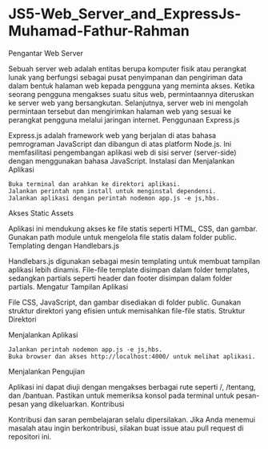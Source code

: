 # JS5-Web_Server_and_ExpressJs-Muhamad-Fathur-Rahman

Pengantar Web Server

Sebuah server web adalah entitas berupa komputer fisik atau perangkat lunak yang berfungsi sebagai pusat penyimpanan dan pengiriman data dalam bentuk halaman web kepada pengguna yang meminta akses. Ketika seorang pengguna mengakses suatu situs web, permintaannya diteruskan ke server web yang bersangkutan. Selanjutnya, server web ini mengolah permintaan tersebut dan mengirimkan halaman web yang sesuai ke perangkat pengguna melalui jaringan internet.
Penggunaan Express.js

Express.js adalah framework web yang berjalan di atas bahasa pemrograman JavaScript dan dibangun di atas platform Node.js. Ini memfasilitasi pengembangan aplikasi web di sisi server (server-side) dengan menggunakan bahasa JavaScript.
Instalasi dan Menjalankan Aplikasi

    Buka terminal dan arahkan ke direktori aplikasi.
    Jalankan perintah npm install untuk menginstal dependensi.
    Jalankan aplikasi dengan perintah nodemon app.js -e js,hbs.

Akses Static Assets

Aplikasi ini mendukung akses ke file statis seperti HTML, CSS, dan gambar. Gunakan path module untuk mengelola file statis dalam folder public.
Templating dengan Handlebars.js

Handlebars.js digunakan sebagai mesin templating untuk membuat tampilan aplikasi lebih dinamis. File-file template disimpan dalam folder templates, sedangkan partials seperti header dan footer disimpan dalam folder partials.
Mengatur Tampilan Aplikasi

File CSS, JavaScript, dan gambar disediakan di folder public. Gunakan struktur direktori yang efisien untuk memisahkan file-file statis.
Struktur Direktori


Menjalankan Aplikasi

    Jalankan perintah nodemon app.js -e js,hbs.
    Buka browser dan akses http://localhost:4000/ untuk melihat aplikasi.

Menjalankan Pengujian

Aplikasi ini dapat diuji dengan mengakses berbagai rute seperti /, /tentang, dan /bantuan. Pastikan untuk memeriksa konsol pada terminal untuk pesan-pesan yang dikeluarkan.
Kontribusi

Kontribusi dan saran pembelajaran selalu dipersilakan. Jika Anda menemui masalah atau ingin berkontribusi, silakan buat issue atau pull request di repositori ini.
